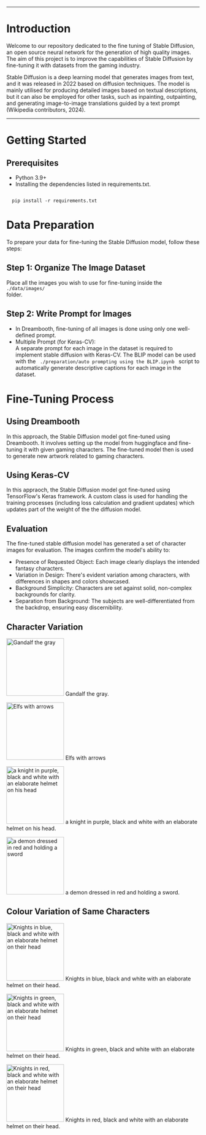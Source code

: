 <!DOCTYPE html PUBLIC "-//W3C//DTD XHTML 1.0 Transitional//EN" "http://www.w3.org/TR/xhtml1/DTD/xhtml1-transitional.dtd"><html><head></head><body>





<hr/>
<h1>Introduction</h1>
<p>Welcome to our repository dedicated to the fine tuning of Stable Diffusion, an open source neural network for the generation of high quality images. The aim of this project is to improve the capabilities of Stable Diffusion by fine-tuning it with datasets from the gaming industry.

Stable Diffusion is a deep learning model that generates images from text, and it was released in 2022 based on diffusion techniques. The model is mainly utilised for producing detailed images based on textual descriptions, but it can also be employed for other tasks, such as inpainting, outpainting, and generating image-to-image translations guided by a text prompt (Wikipedia contributors, 2024).</p>

<hr/>
<h1>Getting Started</h1>
<h2>Prerequisites</h2>
<ul>
  <li>Python 3.9+</li>
  <li>Installing the dependencies listed in requirements.txt.</li>
</ul>
<code>
  pip install -r requirements.txt
</code>

<h1>Data Preparation</h1>
<p>To prepare your data for fine-tuning the Stable Diffusion model, follow these steps:</p>
<h2>Step 1: Organize The Image Dataset</h2>
<p>Place all the images you wish to use for fine-tuning inside the <code>
./data/images/
</code> folder.</p>
<h2>Step 2: Write Prompt for Images</h2>
<ul>
  <li>In Dreambooth, fine-tuning of all images is done using only one well-defined prompt.</li>
  <li>Multiple Prompt (for Keras-CV): <br/> A separate prompt for each image in the dataset is required to implement stable diffusion with Keras-CV. The BLIP model can be used with the <code> ./preparation/auto prompting using the BLIP.ipynb </code> script to automatically generate descriptive captions for each image in the dataset.</li>
</ul>

<h1>Fine-Tuning Process</h1>
<h2>Using Dreambooth</h2>
<p>In this approach, the Stable Diffusion model got fine-tuned using Dreambooth. It involves setting up the model from huggingface and fine-tuning it with given gaming characters. The fine-tuned model then is used to generate new artwork related to gaming characters.</p>
<h2>Using Keras-CV</h2>
<p>In this appraoch, the Stable Diffusion model got fine-tuned using TensorFlow&#39;s Keras framework. A custom class is used for handling the training processes (including loss calculation and gradient updates) which updates part of the weight of the the diffusion model.</p>
<h2>Evaluation</h2>
<p>The fine-tuned stable diffusion model has generated a set of character images for evaluation. The images confirm the model&#39;s ability to:
<ul>
	<li>Presence of Requested Object: Each image clearly displays the intended fantasy characters.</li>
 <li>Variation in Design: There&#39;s evident variation among characters, with differences in shapes and colors showcased.</li>
 <li>Background Simplicity: Characters are set against solid, non-complex backgrounds for clarity.</li>
 <li>Separation from Background: The subjects are well-differentiated from the backdrop, ensuring easy discernibility.</li>
</ul></p>
<h2>Character Variation</h2>
<p><img src="Gandalf the gray.png" alt="Gandalf the gray" style="width:150px;height:150px;"/>
Gandalf the gray.</p>
<p><img src="Elfs with arrows.png" alt="Elfs with arrows" style="width:150px;height:150px;"/>
Elfs with arrows</p>
<p><img src="a knight in purple, black and white with an elaborate helmet on his head.png" alt="a knight in purple, black and white with an elaborate helmet on his head" style="width:150px;height:150px;"/>
a knight in purple, black and white with an elaborate helmet on his head.</p>
<p><img src="a demon dressed in red and holding a sword.png" alt="a demon dressed in red and holding a sword" style="width:150px;height:150px;"/>
a demon dressed in red and holding a sword.</p>

<h2>Colour Variation of Same Characters</h2>
<p><img src="Knights in blue, black and white with an elaborate helmet on their head.png" alt="Knights in blue, black and white with an elaborate helmet on their head" style="width:150px;height:150px;"/>
Knights in blue, black and white with an elaborate helmet on their head.</p>
<p><img src="Knights in green, black and white with an elaborate helmet on their head.png" alt="Knights in green, black and white with an elaborate helmet on their head" style="width:150px;height:150px;"/>
Knights in green, black and white with an elaborate helmet on their head.</p>
<p><img src="Knights in red, black and white with an elaborate helmet on their head.png" alt="Knights in red, black and white with an elaborate helmet on their head" style="width:150px;height:150px;"/>
Knights in red, black and white with an elaborate helmet on their head.</p>


<script type="module" src="https://s.brightspace.com/lib/bsi/20.24.3-265/unbundled/mathjax.js"></script><script type="text/javascript">document.addEventListener('DOMContentLoaded', function() {
					if (document.querySelector('math') || /\$\$|\\\(|\\\[|\\begin{|\\ref{|\\eqref{/.test(document.body.innerHTML)) {
						document.querySelectorAll('mspace[linebreak="newline"]').forEach(elm => {
							elm.setAttribute('style', 'display: block; height: 0.5rem;');
						});

						window.D2L.MathJax.loadMathJax({
							'outputScale': 1.5,
							'renderLatex': true
						});
					}
				});</script><script type="module" src="https://s.brightspace.com/lib/bsi/20.24.3-265/unbundled/prism.js"></script><script type="text/javascript">document.addEventListener('DOMContentLoaded', function() {
					document.querySelectorAll('.d2l-code').forEach(code => {
						window.D2L.Prism.formatCodeElement(code);
					});
				});
</script>
</body>
</html>